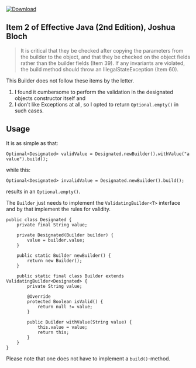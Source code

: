 [ ![Download](https://api.bintray.com/packages/sschrass/validating-builder/validating-builder/images/download.svg) ](https://bintray.com/sschrass/validating-builder/validating-builder/_latestVersion)

## Item 2 of Effective Java (2nd Edition), Joshua Bloch
>It is critical that they be checked after copying the parameters from the builder to the object, and that they be checked on the object fields rather than the builder fields (Item 39). If any invariants are violated, the build method should throw an IllegalStateException (Item 60). 

This Builder does not follow these items by the letter.

1. I found it cumbersome to perform the validation in the designated objects constructor itself and
2. I don't like Exceptions at all, so I opted to return ``Optional.empty()`` in such cases.

## Usage
It is as simple as that:
```
Optional<Designated> validValue = Designated.newBuilder().withValue("a value").build();
```
while this:
```
Optional<Designated> invalidValue = Designated.newBuilder().build();
```

results in an ``Optional.empty()``.


The ``Builder`` just needs to implement the ``ValidatingBuilder<T>`` interface 
and by that implement the rules for validity.

```
public class Designated {
    private final String value;
    
    private Designated(Builder builder) {
        value = builder.value;
    }
    
    public static Builder newBuilder() {
        return new Builder();
    }
    
    public static final class Builder extends ValidatingBuilder<Designated> {
        private String value;
        
        @Override
        protected Boolean isValid() {
            return null != value;
        }
        
        public Builder withValue(String value) {
            this.value = value;
            return this;
        }
    }
}
```

Please note that one does not have to implement a ``build()``-method.
